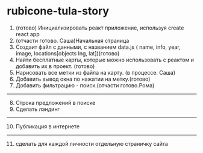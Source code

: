 # rubicone-tula-story

1. (готово) Инициализировать реакт приложение, используя create react app
2. (отчасти готово. Саша)Начальная страница 
3. Создаит файл с данными, с названием data.js ( name, info, year, image, locations[objects lng, lat])(готово)
4. Найти бесплатные карты, которые можно использовать с реактом и добавить их в проект. (готово)
5. Нарисовать все метки из файла на карту. (в процессе. Саша)
6. Добавить вывод окна по нажатии на метку.(готово)
7. Добавить фильтрацию - поиск.(отчасти готово.Рома)
-------------------------------------------
8. Строка предложений в поиске
9. Сделать лэндинг 
-------------------------------------------
10. Публикация в интернете
-----------------------------------
11. сделать для каждой личности отдельную страничку сайта 
